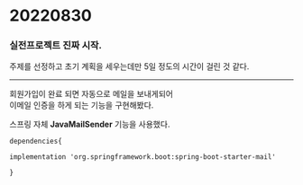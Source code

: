 # 20220830

### 실전프로젝트 진짜 시작.

주제를 선정하고 초기 계획을 세우는데만 5일 정도의 시간이 걸린 것 같다.

-----

회원가입이 완료 되면 자동으로 메일을 보내게되어   
이메일 인증을 하게 되는 기능을 구현해봤다.

스프링 자체 **JavaMailSender** 기능을 사용했다.

```
dependencies{

implementation 'org.springframework.boot:spring-boot-starter-mail'

}
```
